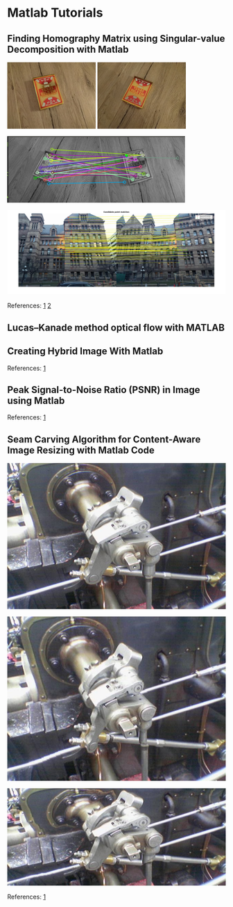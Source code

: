 # Matlab Tutorials

## Finding Homography Matrix using Singular-value Decomposition with Matlab

![Alt text](images/homography1.jpg?raw=true "homography1.jpg")
![Alt text](images/homography2.jpg?raw=true "homography2.jpg")

![Alt text](images/homography_ransac.png?raw=true "homography_ransac.png")

![Alt text](images/corresponding_points.jpg?raw=true "corresponding_points.jpg")


References: [1](http://ros-developer.com/2017/12/26/finding-homography-matrix-using-singular-value-decomposition-and-ransac-in-opencv-and-matlab/)
[2](http://ros-developer.com/2017/04/28/stitching-image-using-sift-and-homography/)


## Lucas–Kanade method optical flow with MATLAB


## Creating Hybrid Image With Matlab

References: [1](http://ros-developer.com/2017/05/16/creating-hybrid-image-with-matlab/)


## Peak Signal-to-Noise Ratio (PSNR) in Image using Matlab



References: [1](http://ros-developer.com/2017/12/24/peak-signal-to-noise-ratio-psnr-in-image-using-opencv-and-matlab/)


## Seam Carving Algorithm for Content-Aware Image Resizing with Matlab Code

![Alt text](images/Valve.png?raw=true "Valve.png")

![Alt text](images/Valve640x480.jpg?raw=true "Valve640x480.jpg")

![Alt text](images/Valve720x320.jpg?raw=true "Valve720x320.jpg")

References: [1](http://ros-developer.com/2017/12/22/seam-carving-algorithm-for-content-aware-image-resizing-with-matlab-code/)



